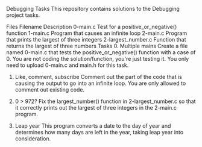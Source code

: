 Debugging Tasks
This repository contains solutions to the Debugging project tasks.

Files
Filename	Description
0-main.c	Test for a positive_or_negative() function
1-main.c	Program that causes an infinite loop
2-main.c	Program that prints the largest of three integers
2-largest_number.c	Function that returns the largest of three numbers
Tasks
0. Multiple mains
Create a file named 0-main.c that tests the positive_or_negative() function with a case of 0. You are not coding the solution/function, you're just testing it. You only need to upload 0-main.c and main.h for this task.

1. Like, comment, subscribe
Comment out the part of the code that is causing the output to go into an infinite loop. You are only allowed to comment out existing code.

2. 0 > 972?
Fix the largest_number() function in 2-largest_number.c so that it correctly prints out the largest of three integers in the 2-main.c program.

3. Leap year
This program converts a date to the day of year and determines how many days are left in the year, taking leap year into consideration.
